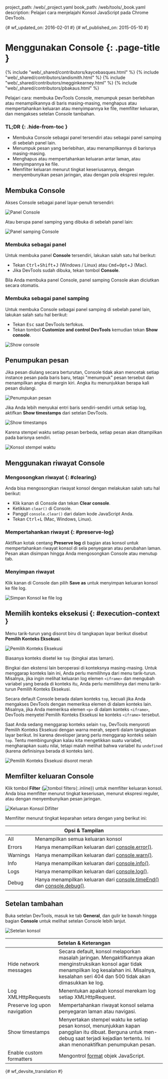 project_path: /web/_project.yaml
book_path: /web/tools/_book.yaml
description: Pelajari cara menjelajahi Konsol JavaScript pada Chrome DevTools.

{# wf_updated_on: 2016-02-01 #}
{# wf_published_on: 2015-05-10 #}

# Menggunakan Console {: .page-title }

{% include "web/_shared/contributors/kaycebasques.html" %}
{% include "web/_shared/contributors/andismith.html" %}
{% include "web/_shared/contributors/megginkearney.html" %}
{% include "web/_shared/contributors/pbakaus.html" %}

Pelajari cara: membuka DevTools Console, menumpuk pesan 
berlebihan atau menampilkannya di baris masing-masing, menghapus atau mempertahankan 
keluaran atau menyimpannya ke file, memfilter keluaran, dan mengakses setelan
Console tambahan.

### TL;DR {: .hide-from-toc }
- Membuka Console sebagai panel tersendiri atau sebagai panel samping di sebelah panel lain.
- Menumpuk pesan yang berlebihan, atau menampilkannya di barisnya masing-masing.
- Menghapus atau mempertahankan keluaran antar laman, atau menyimpannya ke file.
- Memfilter keluaran menurut tingkat keseriusannya, dengan menyembunyikan pesan jaringan, atau dengan pola ekspresi reguler.

## Membuka Console

Akses Console sebagai panel layar-penuh tersendiri:

![Panel Console](images/console-panel.png)

Atau berupa panel samping yang dibuka di sebelah panel lain:

![Panel samping Console](images/console-drawer.png)

### Membuka sebagai panel

Untuk membuka panel **Console** tersendiri, lakukan salah satu hal berikut:

* Tekan <kbd>Ctrl</kbd>+<kbd>Shift</kbd>+<kbd>J</kbd> (Windows / Linux) atau
  <kbd>Cmd</kbd>+<kbd>Opt</kbd>+<kbd class="kbd">J</kbd> (Mac).
* Jika DevTools sudah dibuka, tekan tombol **Console**.

Bila Anda membuka panel Console, panel samping Console akan diciutkan secara otomatis.

### Membuka sebagai panel samping

Untuk membuka Console sebagai panel samping di sebelah panel lain, lakukan salah satu hal berikut:

* Tekan <kbd>Esc</kbd> saat DevTools terfokus.
* Tekan tombol **Customize and control DevTools** kemudian tekan 
  **Show console**.

![Show console](images/show-console.png)

## Penumpukan pesan

Jika pesan diulang secara berturutan, Console tidak akan mencetak setiap
instance pesan pada baris baru, tetapi "menumpuk" pesan tersebut
dan menampilkan angka di margin kiri. Angka itu menunjukkan berapa kali
pesan diulangi.

![Penumpukan pesan](images/message-stacking.png)

Jika Anda lebih menyukai entri baris sendiri-sendiri untuk setiap log, aktifkan **Show timestamps**
dari setelan DevTools.

![Show timestamps](images/show-timestamps.png)

Karena stempel waktu setiap pesan berbeda, setiap pesan akan ditampilkan
pada barisnya sendiri.

![Konsol stempel waktu](images/timestamped-console.png)

## Menggunakan riwayat Console

### Mengosongkan riwayat {: #clearing}

Anda bisa mengosongkan riwayat konsol dengan melakukan salah satu hal berikut:

* Klik kanan di Console dan tekan **Clear console**.
* Ketikkan `clear()` di Console.
* Panggil `console.clear()` dari dalam kode JavaScript Anda.
* Tekan <kbd class="kbd">Ctrl</kbd>+<kbd class="kbd">L</kbd> 
  (Mac, Windows, Linux).

### Mempertahankan riwayat {: #preserve-log}

Aktifkan kotak centang **Preserve log** di bagian atas konsol untuk mempertahankan
riwayat konsol di sela penyegaran atau perubahan laman. Pesan akan disimpan
hingga Anda mengosongkan Console atau menutup tab.

### Menyimpan riwayat

Klik kanan di Console dan pilih **Save as** untuk menyimpan keluaran
konsol ke file log.

![Simpan Konsol ke file log](images/console-save-as.png)

## Memilih konteks eksekusi {: #execution-context }

Menu tarik-turun yang disorot biru di tangkapan layar berikut disebut
**Pemilih Konteks Eksekusi**.

![Pemilih Konteks Eksekusi](images/execution-context-selector.png)

Biasanya konteks disetel ke `top` (bingkai atas laman).

Bingkai dan ekstensi lain beroperasi di konteksnya masing-masing. Untuk menggarap konteks
lain ini, Anda perlu memilihnya dari menu tarik-turun. Misalnya,
jika ingin melihat keluaran log elemen `<iframe>` dan mengubah
variabel yang berada di konteks itu, Anda perlu memilihnya dari 
menu tarik-turun Pemilih Konteks Eksekusi.

Secara default Console berada dalam konteks `top`, kecuali jika Anda mengakses DevTools dengan
memeriksa elemen di dalam konteks lain. Misalnya, jika Anda memeriksa
elemen `<p>` di dalam konteks `<iframe>`, DevTools menyetel Pemilih
Konteks Eksekusi ke konteks `<iframe>` tersebut.

Saat Anda sedang menggarap konteks selain `top`, DevTools menyoroti
Pemilih Konteks Eksekusi dengan warna merah, seperti dalam tangkapan layar berikut. Ini karena
developer jarang perlu menggarap konteks selain `top`. Tentu
membingungkan kalau kita mengetikkan suatu variabel, mengharapkan suatu nilai, tetapi malah melihat bahwa
variabel itu `undefined` (karena definisinya berada di konteks lain).

![Pemilih Konteks Eksekusi disorot merah](images/non-top-context.png)

## Memfilter keluaran Console

Klik tombol **Filter** 
(![tombol filters](images/filter-button.png){:.inline})
untuk memfilter keluaran konsol. Anda bisa memfilter menurut tingkat keseriusan, menurut ekspresi 
reguler, atau dengan menyembunyikan pesan jaringan.

![Keluaran Konsol Difilter](images/filtered-console.png)

Memfilter menurut tingkat keparahan setara dengan yang berikut ini:

<table class="responsive">
  <thead>
     <tr>
      <th colspan="2">Opsi &amp; Tampilan</th>
    </tr>   
  </thead>
  <tbody>
  <tr>
    <td>All</td>
    <td>Menampilkan semua keluaran konsol</td>
  </tr>
  <tr>
    <td>Errors</td>
    <td>Hanya menampilkan keluaran dari <a href="/web/tools/chrome-devtools/debug/console/console-reference#consoleerrorobject--object-">console.error()</a>.</td>
  </tr>
  <tr>
    <td>Warnings</td>
    <td>Hanya menampilkan keluaran dari <a href="/web/tools/chrome-devtools/debug/console/console-reference#consolewarnobject--object-">console.warn()</a>.</td>
  </tr>
  <tr>
    <td>Info</td>
    <td>Hanya menampilkan keluaran dari <a href="/web/tools/chrome-devtools/debug/console/console-reference#consoleinfoobject--object-">console.info()</a>.</td>
  </tr>
  <tr>
    <td>Logs</td>
    <td>Hanya menampilkan keluaran dari <a href="/web/tools/chrome-devtools/debug/console/console-reference#consolelogobject--object-">console.log()</a>.</td>
  </tr>
  <tr>
    <td>Debug</td>
    <td>Hanya menampilkan keluaran dari <a href="/web/tools/chrome-devtools/debug/console/console-reference#consoletimeendlabel">console.timeEnd()</a> dan <a href="/web/tools/chrome-devtools/debug/console/console-reference#consoledebugobject--object-">console.debug()</a>.</td>
  </tr>
  </tbody>
</table>

## Setelan tambahan

Buka setelan DevTools, masuk ke tab **General**, dan gulir ke bawah hingga
bagian **Console** untuk melihat setelan Console lebih lanjut.

![Setelan konsol](images/console-settings.png)

<table class="responsive">
  <thead>
     <tr>
      <th colspan="2">Setelan &amp; Keterangan</th>
    </tr>   
  </thead>
  <tbody>
  <tr>
    <td>Hide network messages</td>
    <td>Secara default, konsol melaporkan masalah jaringan. Mengaktifkannya akan menginstruksikan konsol agar tidak menampilkan log kesalahan ini. Misalnya, kesalahan seri 404 dan 500 tidak akan dimasukkan ke log.</td>
  </tr>
  <tr>
    <td>Log XMLHttpRequests</td>
    <td>Menentukan apakah konsol merekam log setiap XMLHttpRequest.</td>
  </tr>
  <tr>
    <td>Preserve log upon navigation</td>
    <td>Mempertahankan riwayat konsol selama penyegaran laman atau navigasi.</td>
  </tr>
  <tr>
    <td>Show timestamps</td>
    <td>Menyertakan stempel waktu ke setiap pesan konsol, menunjukkan kapan panggilan itu dibuat. Berguna untuk men-debug saat terjadi kejadian tertentu. Ini akan menonaktifkan penumpukan pesan.</td>
  </tr>
  <tr>
    <td>Enable custom formatters</td>
    <td>Mengontrol <a href="https://docs.google.com/document/d/1FTascZXT9cxfetuPRT2eXPQKXui4nWFivUnS_335T3U/preview">format</a> objek JavaScript.</td>
  </tr>
  </tbody>
</table>


{# wf_devsite_translation #}
